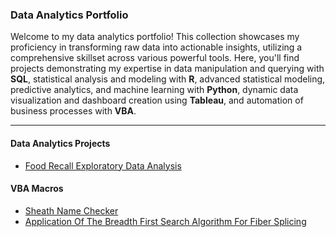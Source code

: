 ### Data Analytics Portfolio
Welcome to my data analytics portfolio! This collection showcases my proficiency in transforming raw data into actionable insights, utilizing a comprehensive skillset across various powerful tools. Here, you'll find projects demonstrating my expertise in data manipulation and querying with **SQL**, statistical analysis and modeling with **R**, advanced statistical modeling, predictive analytics, and machine learning with **Python**, dynamic data visualization and dashboard creation using **Tableau**, and automation of business processes with **VBA**.

--- 

#### Data Analytics Projects
* [Food Recall Exploratory Data Analysis](https://github.com/DavidRommel/Portfolio/tree/main/Food_Recall_Exploratory_Data_Analysis//README.md)

#### VBA Macros
* [Sheath Name Checker](https://github.com/DavidRommel/Portfolio/blob/main/Sheath_Name_Checker/README.md)
* [Application Of The Breadth First Search Algorithm For Fiber Splicing ](https://github.com/DavidRommel/Portfolio/blob/main/Automated_Fiber_Splicing/README.md)
